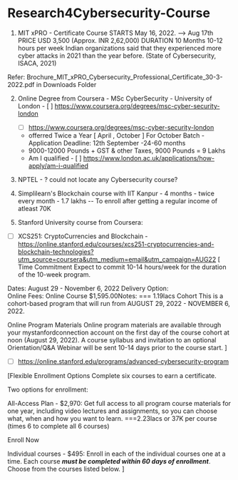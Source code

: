 # Research4Cybersecurity-Course

1. MIT xPRO -  Certificate Course
STARTS
May 16, 2022. --> Aug 17th
PRICE
USD 3,500
(Approx. INR 2,62,000)
DURATION
10 Months
10-12 hours per week
Indian organizations said that they experienced more
cyber attacks in 2021 than the year before.
(State of Cybersecurity, ISACA, 2021)
 
 Refer: Brochure_MIT_xPRO_Cybersecurity_Professional_Certificate_30-3-2022.pdf in Downloads Folder
 
 
2. Online Degree from Coursera - MSc CyberSecurity - University of London - [ ]  https://www.coursera.org/degrees/msc-cyber-security-london
   - [ ] https://www.coursera.org/degrees/msc-cyber-security-london
   
   - offerred Twice a Year [ April , October ] For October Batch - Application Deadline: 12th September 
   -24-60 months
   - 9000-12000 Pounds + GST & other Taxes, 9000 Pounds = 9 Lakhs
   - Am I qualified - [ ] https://www.london.ac.uk/applications/how-apply/am-i-qualified
   
   
3. NPTEL - ? could not locate any Cybersecurity course?

4. Simplilearn's Blockchain course with IIT Kanpur - 4 months - twice every month - 1.7 lakhs  -- To enroll after getting a regular income of atleast 70K


5. Stanford University course from Coursera:
- [ ] XCS251: CryptoCurrencies and Blockchain - 
https://online.stanford.edu/courses/xcs251-cryptocurrencies-and-blockchain-technologies?utm_source=coursera&utm_medium=email&utm_campaign=AUG22 
[
Time Commitment
Expect to commit 10-14 hours/week for the duration of the 10-week program.


Dates:	August 29 - November 6, 2022
Delivery Option:	
Online
Fees:
Online Course	$1,595.00Notes:   === 1.19lacs
Cohort
This is a cohort-based program that will run from AUGUST 29, 2022 - NOVEMBER 6, 2022.

Online Program Materials
Online program materials are available through your mystanfordconnection account on the first day of the course cohort at noon (August 29, 2022). A course syllabus and invitation to an optional Orientation/Q&A Webinar will be sent 10-14 days prior to the course start.
]

- [ ] https://online.stanford.edu/programs/advanced-cybersecurity-program

[Flexible Enrollment Options
Complete six courses to earn a certificate.

Two options for enrollment:

 All-Access Plan - $2,970: Get full access to all program course materials for one year, including video lectures and assignments, so you can choose what, when and how you want to learn.
 ===2.23lacs or 37K per course (times 6 to complete all 6 courses)

Enroll Now
 

 Individual courses - $495: Enroll in each of the individual courses one at a time. Each course ***must be completed within 60 days of enrollment***. Choose from the courses listed below.
]








